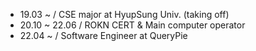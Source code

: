 - 19.03 ~ / CSE major at HyupSung Univ. (taking off)
- 20.10 ~ 22.06 / ROKN CERT & Main computer operator
- 22.04 ~ / Software Engineer at QueryPie
